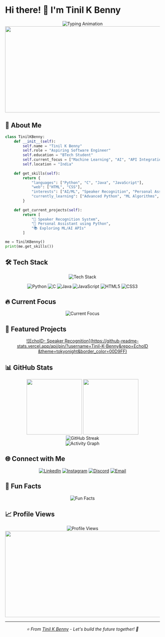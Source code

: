 # Hi there! 👋 I'm Tinil K Benny

<div align="center">
  <img src="https://readme-typing-svg.herokuapp.com?font=Fira+Code&weight=600&size=28&duration=3000&pause=1000&color=00D9FF&center=true&vCenter=true&multiline=true&width=600&height=100&lines=Aspiring+Software+Engineer;BTech+Student;AI%2FML+Enthusiast" alt="Typing Animation" />
</div>

<div align="center">
  <img src="https://user-images.githubusercontent.com/74038190/213910845-af37a709-8995-40d6-be59-724526e3c3d7.gif" width="900" height="280"/>
</div>

## 🚀 About Me

```python
class TinilKBenny:
    def __init__(self):
        self.name = "Tinil K Benny"
        self.role = "Aspiring Software Engineer"
        self.education = "BTech Student"
        self.current_focus = ["Machine Learning", "AI", "API Integration"]
        self.location = "India"
        
    def get_skills(self):
        return {
            "languages": ["Python", "C", "Java", "JavaScript"],
            "web": ["HTML", "CSS"],
            "interests": ["AI/ML", "Speaker Recognition", "Personal Assistants"],
            "currently_learning": ["Advanced Python", "ML Algorithms", "API Integration"]
        }
        
    def get_current_projects(self):
        return [
            "🎤 Speaker Recognition System",
            "🤖 Personal Assistant using Python",
            "📚 Exploring ML/AI APIs"
        ]

me = TinilKBenny()
print(me.get_skills())
```

## 🛠️ Tech Stack

<div align="center">
  <img src="https://skillicons.dev/icons?i=python,c,java,js,html,css,git,github,vscode,linux" alt="Tech Stack" />
</div>

<div align="center">
  
  ![Python](https://img.shields.io/badge/Python-3776AB?style=for-the-badge&logo=python&logoColor=white)
  ![C](https://img.shields.io/badge/C-00599C?style=for-the-badge&logo=c&logoColor=white)
  ![Java](https://img.shields.io/badge/Java-ED8B00?style=for-the-badge&logo=java&logoColor=white)
  ![JavaScript](https://img.shields.io/badge/JavaScript-F7DF1E?style=for-the-badge&logo=javascript&logoColor=black)
  ![HTML5](https://img.shields.io/badge/HTML5-E34F26?style=for-the-badge&logo=html5&logoColor=white)
  ![CSS3](https://img.shields.io/badge/CSS3-1572B6?style=for-the-badge&logo=css3&logoColor=white)
  
</div>

## 🔥 Current Focus

<div align="center">
  <img src="https://readme-typing-svg.herokuapp.com?font=Fira+Code&weight=500&size=20&duration=2000&pause=500&color=FF6B6B&center=true&vCenter=true&multiline=true&width=800&height=120&lines=🎯+Learning+Advanced+Machine+Learning;🔍+Exploring+AI+API+Integration;🎤+Building+Speaker+Recognition+Systems;🤖+Developing+Personal+Assistant+Applications" alt="Current Focus" />
</div>

## 🎯 Featured Projects

<div align="center">
  
  [![EchoID- Speaker Recognition](https://github-readme-stats.vercel.app/api/pin/?username=Tinil-K-Benny&repo=EchoID
&theme=tokyonight&border_color=00D9FF)](https://github.com/Tinil-K-Benny/EchoID)

</div>

## 📊 GitHub Stats

<div align="center">
  <img height="180em" src="https://github-readme-stats.vercel.app/api?username=Tinil-K-Benny&show_icons=true&theme=tokyonight&include_all_commits=true&count_private=true&border_color=00D9FF"/>
  <img height="180em" src="https://github-readme-stats.vercel.app/api/top-langs/?username=Tinil-K-Benny&layout=compact&langs_count=8&theme=tokyonight&border_color=00D9FF"/>
</div>

<div align="center">
  <img src="https://github-readme-streak-stats.herokuapp.com/?user=Tinil-K-Benny&theme=tokyonight&border=00D9FF" alt="GitHub Streak"/>
</div>

<div align="center">
  <img src="https://github-readme-activity-graph.vercel.app/graph?username=Tinil-K-Benny&bg_color=1a1b27&color=00D9FF&line=00D9FF&point=ff6b6b&area=true&hide_border=true" alt="Activity Graph"/>
</div>

## 🌐 Connect with Me

<div align="center">
  
  [![LinkedIn](https://img.shields.io/badge/LinkedIn-0077B5?style=for-the-badge&logo=linkedin&logoColor=white)](https://www.linkedin.com/in/tinilkbenny)
  [![Instagram](https://img.shields.io/badge/Instagram-E4405F?style=for-the-badge&logo=instagram&logoColor=white)](https://www.instagram.com/t_nil._?igsh=OXpqc21mNzQyN24y)
  [![Discord](https://img.shields.io/badge/Discord-7289DA?style=for-the-badge&logo=discord&logoColor=white)](https://discordapp.com/users/FrostDKing)
  [![Email](https://img.shields.io/badge/Email-D14836?style=for-the-badge&logo=gmail&logoColor=white)](mailto:tinilbenn@gmail.com)
  
</div>

## 🎨 Fun Facts

<div align="center">
  <img src="https://readme-typing-svg.herokuapp.com?font=Fira+Code&weight=400&size=18&duration=3000&pause=1000&color=FFD700&center=true&vCenter=true&multiline=true&width=600&height=150&lines=💡+I+love+solving+complex+problems;🎵+Music+and+coding+go+hand+in+hand;🔮+Future+goal%3A+AI+that+understands+emotions;☕+Coffee+is+my+coding+fuel;🌟+Always+learning+something+new!" alt="Fun Facts" />
</div>

## 📈 Profile Views

<div align="center">
  <img src="https://komarev.com/ghpvc/?username=Tinil-K-Benny&color=00D9FF&style=for-the-badge" alt="Profile Views"/>
</div>

<div align="center">
  <img src="https://user-images.githubusercontent.com/74038190/212284100-561aa473-3905-4a80-b561-0d28506553ee.gif" width="900" height="280"/>
</div>

---

<div align="center">
  <i>⭐️ From <a href="https://github.com/Tinil-K-Benny">Tinil K Benny</a> - Let's build the future together! 🚀</i>
</div>
